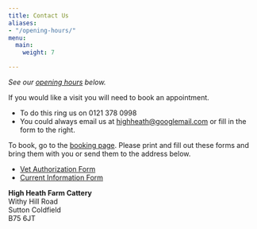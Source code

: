 ```yaml
---
title: Contact Us
aliases:
- "/opening-hours/"
menu:
  main:
    weight: 7

---
```

_See our_ [_opening hours_](#opening-times) _below._

If you would like a visit you will need to book an appointment.

* To do this ring us on 0121 378 0998
* You could always email us at highheath@googlemail.com or fill in the form to the right.

To book, go to the [booking page](/book-now/). Please print and fill out these
forms and bring them with you or send them to the address below.

* [Vet Authorization Form](/VeterinaryConsent.pdf)
* [Current Information Form](/CurrentInformation.pdf)

**High Heath Farm Cattery**  
Withy Hill Road  
Sutton Coldfield  
B75 6JT